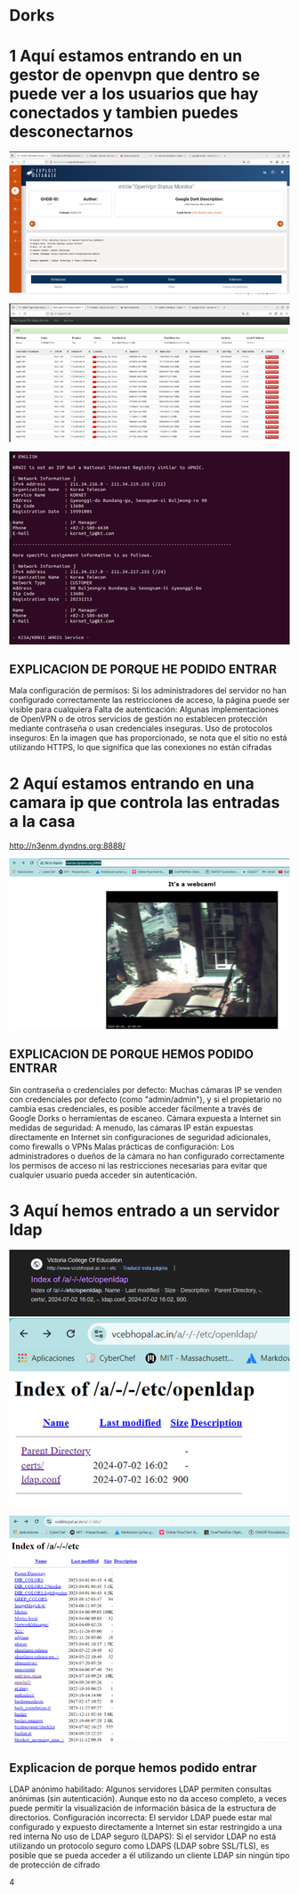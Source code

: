 # Dorks
# 1 Aquí estamos entrando en un gestor de openvpn que dentro se puede ver a los usuarios que hay conectados y tambien puedes desconectarnos
![alt text](image.png)

![alt text](image-1.png)

![alt text](image-2.png)

## EXPLICACION DE PORQUE HE PODIDO ENTRAR
Mala configuración de permisos: Si los administradores del servidor no han configurado correctamente las restricciones de acceso, la página puede ser visible para cualquiera
Falta de autenticación: Algunas implementaciones de OpenVPN o de otros servicios de gestión no establecen protección mediante contraseña o usan credenciales inseguras.
Uso de protocolos inseguros: En la imagen que has proporcionado, se nota que el sitio no está utilizando HTTPS, lo que significa que las conexiones no están cifradas

# 2 Aquí estamos entrando en una camara ip que controla las entradas a la casa
http://n3enm.dyndns.org:8888/

![alt text](image-3.png)

## EXPLICACION DE PORQUE HEMOS PODIDO ENTRAR
Sin contraseña o credenciales por defecto: Muchas cámaras IP se venden con credenciales por defecto (como "admin/admin"), y si el propietario no cambia esas credenciales, es posible acceder fácilmente a través de Google Dorks o herramientas de escaneo.
Cámara expuesta a Internet sin medidas de seguridad: A menudo, las cámaras IP están expuestas directamente en Internet sin configuraciones de seguridad adicionales, como firewalls o VPNs
Malas prácticas de configuración: Los administradores o dueños de la cámara no han configurado correctamente los permisos de acceso ni las restricciones necesarias para evitar que cualquier usuario pueda acceder sin autenticación.
	

# 3 Aquí hemos entrado a un servidor ldap
![alt text](image-4.png)
![alt text](image-5.png)

![alt text](image-6.png)
## Explicacion de porque hemos podido entrar
LDAP anónimo habilitado: Algunos servidores LDAP permiten consultas anónimas (sin autenticación). Aunque esto no da acceso completo, a veces puede permitir la visualización de información básica de la estructura de directorios.
Configuración incorrecta: El servidor LDAP puede estar mal configurado y expuesto directamente a Internet sin estar restringido a una red interna
No uso de LDAP seguro (LDAPS): Si el servidor LDAP no está utilizando un protocolo seguro como LDAPS (LDAP sobre SSL/TLS), es posible que se pueda acceder a él utilizando un cliente LDAP sin ningún tipo de protección de cifrado

4